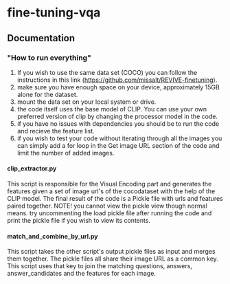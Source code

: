 # fine-tuning-vqa


## Documentation

### "How to run everything"

1. If you wish to use the same data set (COCO) you can follow the instructions in this link (https://github.com/missalt/REVIVE-finetuning).
2. make sure you have enough space on your device, approximately 15GB alone for the dataset.
3. mount the data set on your local system or drive.
4. the code itself uses the base model of CLIP. You can use your own preferred version of clip by changing the processor model in the code.
5. if you have no issues with dependencies you should be to run the code and recieve the feature list.
6. if you wish to test your code without iterating through all the images you can simply add a for loop in the Get image URL section of the code and limit the number of added images.   

#### clip_extractor.py
This script is responsible for the Visual Encoding part and generates the features given a set of image url's of the cocodataset with the help of the CLIP model. The final result of the code
is a Pickle file with urls and features paired together.
NOTE! you cannot view the pickle view though normal means. try uncommenting the load pickle file after running the code and print the pickle file if you wish to view its contents.

#### match_and_combine_by_url.py

This script takes the other script's output pickle files as input and merges them together.
The pickle files all share their image URL as a common key. This script uses that key to join the matching questions, answers, answer_candidates and the features for each image.
